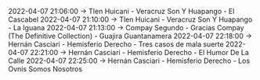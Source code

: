 2022-04-07 21:06:00 -> Tlen Huicani - Veracruz Son Y Huapango - El Cascabel
2022-04-07 21:10:00 -> Tlen Huicani - Veracruz Son Y Huapango - La Iguana
2022-04-07 21:13:00 -> Compay Segundo - Gracias Compay (The Definitive Collection) - Guajira Guantanamera
2022-04-07 22:18:00 -> Hernán Casciari - Hemisferio Derecho - Tres casos de mala suerte
2022-04-07 22:21:00 -> Hernán Casciari - Hemisferio Derecho - El Humor De La Calle
2022-04-07 22:25:00 -> Hernán Casciari - Hemisferio Derecho - Los Ovnis Somos Nosotros

